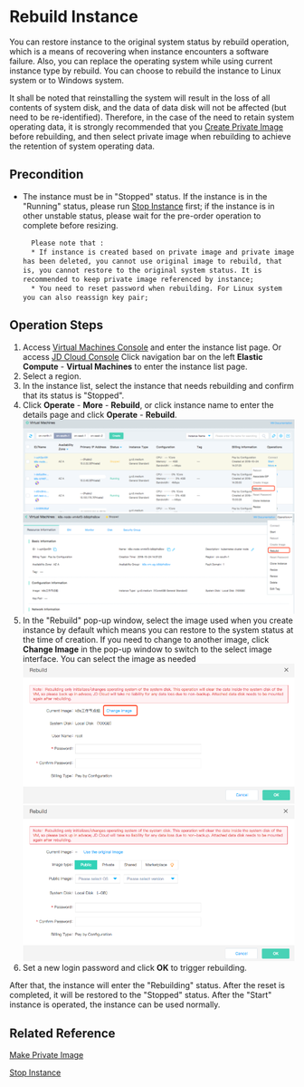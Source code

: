 # Rebuild Instance

You can restore instance to the original system status by rebuild operation, which is a means of recovering when instance encounters a software failure. Also, you can replace the operating system while using current instance type by rebuild. You can choose to rebuild the instance to Linux system or  to Windows system.

It shall be noted that reinstalling the system will result in the loss of all contents of system disk, and the data of data disk will not be affected (but need to be re-identified). Therefore, in the case of the need to retain system operating data, it is strongly recommended that you [Create Private Image](http://docs.jdcloud.com/en/virtual-machines/create-private-image) before rebuilding, and then select private image when rebuilding to achieve the retention of system operating data.

## Precondition

* The instance must be in "Stopped" status. If the instance is in the "Running" status, please run [Stop Instance](Stop-Instance.md) first; if the instance is in other unstable status, please wait for the pre-order operation to complete before resizing.
	
		Please note that :
		* If instance is created based on private image and private image has been deleted, you cannot use original image to rebuild, that is, you cannot restore to the original system status. It is recommended to keep private image referenced by instance;
		* You need to reset password when rebuilding. For Linux system you can also reassign key pair;


## Operation Steps
1. Access [Virtual Machines Console](https://cns-console.jdcloud.com/host/compute/list) and enter the instance list page. Or access [JD Cloud Console](https://console.jdcloud.com) Click navigation bar on the left **Elastic Compute** - **Virtual Machines** to enter the instance list page.
2. Select a region.
3. In the instance list, select the instance that needs rebuilding and confirm that its status is "Stopped".
4. Click **Operate** - **More** - **Rebuild**, or click instance name to enter the details page and click **Operate** - **Rebuild**.
![](../../../../../image/vm/rebuild1.png) ![](../../../../../image/vm/rebuild2.png)
5. In the "Rebuild" pop-up window, select the image used when you create instance by default which means you can restore to the system status at the time of creation. If you need to change to another image, click **Change Image** in the pop-up window to switch to the select image interface. You can select the image as needed![](../../../../../image/vm/rebuild4.png)<br>![](../../../../../image/vm/rebuild5.png)
6. Set a new login password and click **OK** to trigger rebuilding.

After that, the instance will enter the "Rebuilding" status. After the reset is completed, it will be restored to the "Stopped" status. After the "Start" instance is operated, the instance can be used normally.
## Related Reference

[Make Private Image](http://docs.jdcloud.com/en/virtual-machines/create-private-image)


[Stop Instance](Stop-Instance.md)
